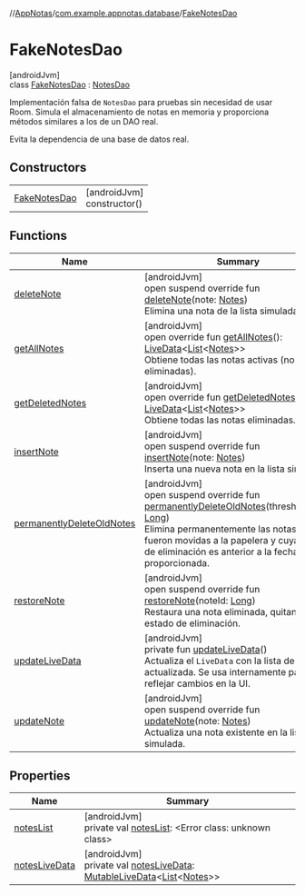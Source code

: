 //[AppNotas](../../../index.md)/[com.example.appnotas.database](../index.md)/[FakeNotesDao](index.md)

# FakeNotesDao

[androidJvm]\
class [FakeNotesDao](index.md) : [NotesDao](../-notes-dao/index.md)

Implementación falsa de `NotesDao` para pruebas sin necesidad de usar Room. Simula el almacenamiento de notas en memoria y proporciona métodos similares a los de un DAO real.

Evita la dependencia de una base de datos real.

## Constructors

| | |
|---|---|
| [FakeNotesDao](-fake-notes-dao.md) | [androidJvm]<br>constructor() |

## Functions

| Name | Summary |
|---|---|
| [deleteNote](delete-note.md) | [androidJvm]<br>open suspend override fun [deleteNote](delete-note.md)(note: [Notes](../-notes/index.md))<br>Elimina una nota de la lista simulada. |
| [getAllNotes](get-all-notes.md) | [androidJvm]<br>open override fun [getAllNotes](get-all-notes.md)(): [LiveData](https://developer.android.com/reference/kotlin/androidx/lifecycle/LiveData.html)&lt;[List](https://kotlinlang.org/api/latest/jvm/stdlib/kotlin-stdlib/kotlin.collections/-list/index.html)&lt;[Notes](../-notes/index.md)&gt;&gt;<br>Obtiene todas las notas activas (no eliminadas). |
| [getDeletedNotes](get-deleted-notes.md) | [androidJvm]<br>open override fun [getDeletedNotes](get-deleted-notes.md)(): [LiveData](https://developer.android.com/reference/kotlin/androidx/lifecycle/LiveData.html)&lt;[List](https://kotlinlang.org/api/latest/jvm/stdlib/kotlin-stdlib/kotlin.collections/-list/index.html)&lt;[Notes](../-notes/index.md)&gt;&gt;<br>Obtiene todas las notas eliminadas. |
| [insertNote](insert-note.md) | [androidJvm]<br>open suspend override fun [insertNote](insert-note.md)(note: [Notes](../-notes/index.md))<br>Inserta una nueva nota en la lista simulada. |
| [permanentlyDeleteOldNotes](permanently-delete-old-notes.md) | [androidJvm]<br>open suspend override fun [permanentlyDeleteOldNotes](permanently-delete-old-notes.md)(thresholdDate: [Long](https://kotlinlang.org/api/latest/jvm/stdlib/kotlin-stdlib/kotlin/-long/index.html))<br>Elimina permanentemente las notas que fueron movidas a la papelera y cuya fecha de eliminación es anterior a la fecha límite proporcionada. |
| [restoreNote](restore-note.md) | [androidJvm]<br>open suspend override fun [restoreNote](restore-note.md)(noteId: [Long](https://kotlinlang.org/api/latest/jvm/stdlib/kotlin-stdlib/kotlin/-long/index.html))<br>Restaura una nota eliminada, quitando su estado de eliminación. |
| [updateLiveData](update-live-data.md) | [androidJvm]<br>private fun [updateLiveData](update-live-data.md)()<br>Actualiza el `LiveData` con la lista de notas actualizada. Se usa internamente para reflejar cambios en la UI. |
| [updateNote](update-note.md) | [androidJvm]<br>open suspend override fun [updateNote](update-note.md)(note: [Notes](../-notes/index.md))<br>Actualiza una nota existente en la lista simulada. |

## Properties

| Name | Summary |
|---|---|
| [notesList](notes-list.md) | [androidJvm]<br>private val [notesList](notes-list.md): &lt;Error class: unknown class&gt; |
| [notesLiveData](notes-live-data.md) | [androidJvm]<br>private val [notesLiveData](notes-live-data.md): [MutableLiveData](https://developer.android.com/reference/kotlin/androidx/lifecycle/MutableLiveData.html)&lt;[List](https://kotlinlang.org/api/latest/jvm/stdlib/kotlin-stdlib/kotlin.collections/-list/index.html)&lt;[Notes](../-notes/index.md)&gt;&gt; |
